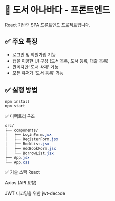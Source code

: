 # 📘 도서 아나바다 - 프론트엔드

React 기반의 SPA 프론트엔드 프로젝트입니다.

## ✅ 주요 특징

- 로그인 및 회원가입 기능
- 탭을 이용한 UI 구성 (도서 목록, 도서 등록, 대출 목록)
- 관리자만 '도서 삭제' 가능
- 모든 유저가 '도서 등록' 가능

## ✅ 실행 방법

```bash
npm install
npm start
```

✅ 디렉토리 구조
```css
src/
├── components/
│   ├── LoginForm.jsx
│   ├── RegisterForm.jsx
│   ├── BookList.jsx
│   ├── AddBookForm.jsx
│   └── BorrowList.jsx
├── App.jsx
└── App.css
```

✅ 기술 스택
React

Axios (API 요청)

JWT 디코딩을 위한 jwt-decode
